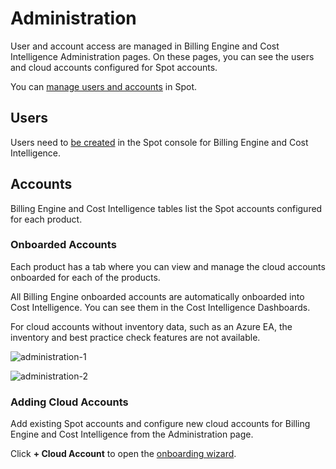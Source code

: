 # Administration 

User and account access are managed in Billing Engine and Cost Intelligence Administration pages. On these pages, you can see the users and cloud accounts configured for Spot accounts. 

You can [manage users and accounts](https://docs.spot.io/administration/) in Spot.  

## Users 

Users need to [be created](https://docs.spot.io/administration/users-a/) in the Spot console for Billing Engine and Cost Intelligence. 

## Accounts 

Billing Engine and Cost Intelligence tables list the Spot accounts configured for each product. 

### Onboarded Accounts 

Each product has a tab where you can view and manage the cloud accounts onboarded for each of the products. 

All Billing Engine onboarded accounts are automatically onboarded into Cost Intelligence. You can see them in the Cost Intelligence Dashboards. 

For cloud accounts without inventory data, such as an Azure EA, the inventory and best practice check features are not available. 

![administration-1](https://github.com/spotinst/help/assets/106514736/de1af851-f499-46bd-97c5-d23d7a0ff7e6)

![administration-2](https://github.com/spotinst/help/assets/106514736/aed030b3-25ab-46d0-9958-971ef45c4569)

### Adding Cloud Accounts 

Add existing Spot accounts and configure new cloud accounts for Billing Engine and Cost Intelligence from the Administration page. 

Click **+ Cloud Account** to open the [onboarding wizard](https://docs.spot.io/cost-intelligence/get-started/connect-aws?id=connect-existing-spot-account). 

